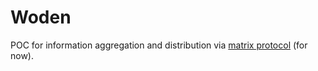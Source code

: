 # Woden
POC for information aggregation and distribution via [matrix protocol](https://matrix.org/) (for now).
